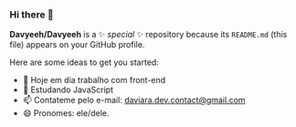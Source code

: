 ### Hi there 👋

**Davyeeh/Davyeeh** is a ✨ _special_ ✨ repository because its `README.md` (this file) appears on your GitHub profile.

Here are some ideas to get you started:

- 🔭 Hoje em dia trabalho com front-end
- 🌱 Estudando JavaScript
- 📫 Contateme pelo e-mail: daviara.dev.contact@gmail.com
- 😄 Pronomes: ele/dele.
